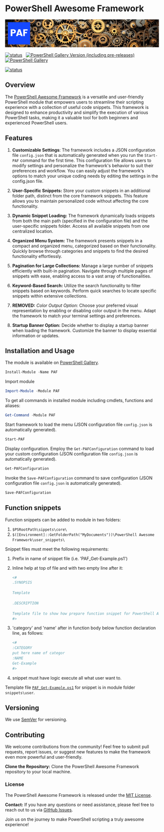 # PowerShell Awesome Framework

![PowerShell Awesome Framework](https://github.com/voytas75/PowershellFramework/blob/master/images/banerPAF.png?raw=true "PowerShell Awesome Framework")

[![status](https://img.shields.io/badge/status-PROD%20v0.2.0-green)](https://github.com/voytas75/PowershellFramework/blob/master/PAF/ReleaseNotes.md) &nbsp; [![PowerShell Gallery Version (including pre-releases)](https://img.shields.io/powershellgallery/v/PAF)](https://www.powershellgallery.com/packages/PAF) &nbsp; [![PowerShell Gallery](https://img.shields.io/powershellgallery/dt/PAF)](https://www.powershellgallery.com/packages/PAF)

[![status](https://img.shields.io/badge/status-DEV%20v0.2.1-red)](https://github.com/voytas75/PowershellFramework/blob/master/PAF/ReleaseNotes.md)

## Overview

The [PowerShell Awesome Framework](https://www.powershellgallery.com/packages/PAF) is a versatile and user-friendly PowerShell module that empowers users to streamline their scripting experience with a collection of useful code snippets. This framework is designed to enhance productivity and simplify the execution of various PowerShell tasks, making it a valuable tool for both beginners and experienced PowerShell users.

## Features

1. **Customizable Settings**: The framework includes a JSON configuration file `config.json` that is automatically generated when you run the `Start-PAF` command for the first time. This configuration file allows users to modify settings and personalize the framework's behavior to suit their preferences and workflow. You can easily adjust the framework's options to match your unique coding needs by editing the settings in the config.json file.

2. **User-Specific Snippets:** Store your custom snippets in an additional folder path, distinct from the core framework snippets. This feature allows you to maintain personalized code without affecting the core functionality.

3. **Dynamic Snippet Loading:** The framework dynamically loads snippets from both the main path (specified in the configuration file) and the user-specific snippets folder. Access all available snippets from one centralized location.

4. **Organized Menu System:** The framework presents snippets in a compact and organized menu, categorized based on their functionality. Quickly browse through categories and snippets to find the desired functionality effortlessly.

5. **Pagination for Large Collections:** Manage a large number of snippets efficiently with built-in pagination. Navigate through multiple pages of snippets with ease, enabling access to a vast array of functionalities.

6. **Keyword-Based Search:** Utilize the search functionality to filter snippets based on keywords. Perform quick searches to locate specific snippets within extensive collections.

7. **REMOVED:** *Color Output Option:* Choose your preferred visual representation by enabling or disabling color output in the menu. Adapt the framework to match your terminal settings and preferences.

8. **Startup Banner Option:** Decide whether to display a startup banner when loading the framework. Customize the banner to display essential information or updates.

## Installation and Usage

The module is available on [PowerShell Gallery](https://www.powershellgallery.com/packages/PAF).

```powershell
Install-Module -Name PAF
```

Import module

```powershell
Import-Module -Module PAF
```

To get all commands in installed module including cmdlets, functions and aliases:

```powershell
Get-Command -Module PAF
```

Start framework to load the menu (JSON configuration file `config.json` is automatically generated).

```powershell
Start-PAF
```

Display configuration. Employ the `Get-PAFConfiguration` command to load your custom configuration (JSON configuration file `config.json` is automatically generated).

```powershell
Get-PAFConfiguration
```

Invoke the `Save-PAFConfiguration` command to save configuration (JSON configuration file `config.json` is automatically generated).

```powershell
Save-PAFConfiguration
```

## Function snippets

Function snippets can be added to module in two folders:

1. `$PSRootPath\sippets\core\`
2. `$([Environment]::GetFolderPath("MyDocuments"))\PowerShell Awesome Framework\user_snippets\`

Snippet files must meet the following requirements: 

1. Prefix in name of snippet file (i.e. 'PAF_Get-Example.ps1')
2. Inline help at top of file and with two empty line after it:

    ```powershell
    <#
    .SYNOPSIS

    Template

    .DESCRIPTION

    Template file to show how prepare function snippet for PowerShell Awesome Module
    #>
    ```

3. 'category' and 'name' after in function body below function declaration line, as follows:

    ```powershell
    <#
    :CATEGORY
    put here name of categor
    :NAME
    Get-Example
    #>
    ```

4. snippet must have logic execute all what user want to.

Template file [`PAF_Get-Example.ps1`](/PAF/snippets/user/PAF_Get-Example.ps1) for snippet is in module folder `snippets\user`.

## Versioning

We use [SemVer](http://semver.org/) for versioning.

## Contributing

We welcome contributions from the community! Feel free to submit pull requests, report issues, or suggest new features to make the framework even more powerful and user-friendly.

**Clone the Repository:** Clone the PowerShell Awesome Framework repository to your local machine.

### License

The PowerShell Awesome Framework is released under the [MIT License](https://github.com/voytas75/PowershellFramework/blob/master/LICENSE).

**Contact:**
If you have any questions or need assistance, please feel free to reach out to us via [GitHub Issues](https://github.com/voytas75/PowershellFramework/issues).

Join us on the journey to make PowerShell scripting a truly awesome experience!
